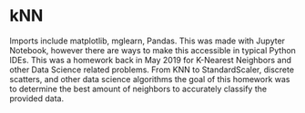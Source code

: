 # kNN
Imports include matplotlib, mglearn, Pandas. This was made with Jupyter Notebook, however there are ways to make this accessible in typical Python IDEs.
This was a homework back in May 2019 for K-Nearest Neighbors and other Data Science related problems.
From KNN to StandardScaler, discrete scatters, and other data science algorithms the goal of this homework was to determine the best amount of neighbors to accurately classify the provided data.
